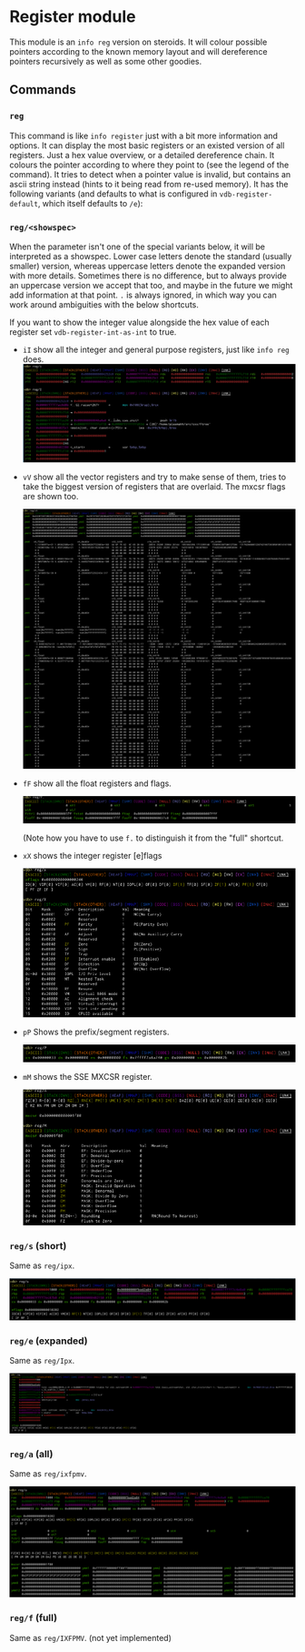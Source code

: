 # Register module

This module is an `info reg` version on steroids. It will colour possible pointers according to the known memory layout
and will dereference pointers recursively as well as some other goodies.

## Commands

### `reg`
This command is like `info register` just with a bit more information and options. It can display the most basic
registers or an existed version of all registers. Just a hex value overview, or a detailed dereference chain. It
colours the pointer according to where they point to (see the legend of the command). It tries to detect when a pointer
value is invalid, but contains an ascii string instead (hints to it being read from re-used memory). It has the
following variants (and defaults to what is configured in `vdb-register-default`, which itself defaults to `/e`):

### `reg/<showspec>`
When the parameter isn't one of the special variants below, it will be interpreted as a showspec. Lower case letters
denote the standard (usually smaller) version, whereas uppercase letters denote the expanded version with more details.
Sometimes there is no difference, but to always provide an uppercase version we accept that too, and maybe in the future
we might add information at that point. `.` is always ignored, in which way you can work around ambiguities with the
below shortcuts.

If you want to show the integer value alongside the hex value of each register set `vdb-register-int-as-int` to true.

* `iI` show all the integer and general purpose registers, just like `info reg` does.
    ![](img/reg.iI.png)

* `vV` show all the vector registers and try to make sense of them, tries to take the biggest version of registers that
  are overlaid. The mxcsr flags are shown too.

    ![](img/reg.vV.png)
* `fF` show all the float registers and flags.

    ![](img/reg.fF.png)

    (Note how you have to use `f.` to distinguish it from the "full" shortcut.
* `xX` shows the integer register [e]flags

    ![](img/reg.xX.png)
* `pP` Shows the prefix/segment registers.

    ![](img/reg.pP.png)
* `mM` shows the SSE MXCSR register.

    ![](img/reg.mM.png)

### `reg/s` (short)
Same as `reg/ipx`.

![](img/reg.s.png)
### `reg/e` (expanded)
Same as `reg/Ipx`.

![](img/reg.e.png)
### `reg/a` (all)
Same as `reg/ixfpmv`.

![](img/reg.a.png)
### `reg/f` (full)
Same as `reg/IXFPMV`.
(not yet implemented)


